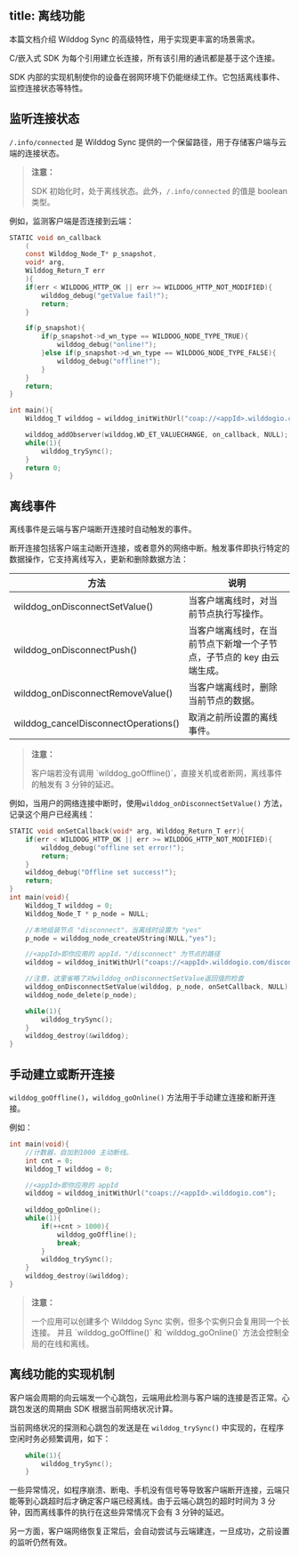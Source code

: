title:  离线功能
---

本篇文档介绍 Wilddog Sync 的高级特性，用于实现更丰富的场景需求。

C/嵌入式 SDK 为每个引用建立长连接，所有该引用的通讯都是基于这个连接。

SDK 内部的实现机制使你的设备在弱网环境下仍能继续工作。它包括离线事件、监控连接状态等特性。

## 监听连接状态

`/.info/connected` 是 Wilddog Sync 提供的一个保留路径，用于存储客户端与云端的连接状态。

<blockquote class="warning">
  <p><strong>注意：</strong></p>

SDK 初始化时，处于离线状态。此外，`/.info/connected` 的值是 boolean 类型。

</blockquote>

例如，监测客户端是否连接到云端：

``` c
STATIC void on_callback
    (
    const Wilddog_Node_T* p_snapshot, 
    void* arg, 
    Wilddog_Return_T err
    ){
    if(err < WILDDOG_HTTP_OK || err >= WILDDOG_HTTP_NOT_MODIFIED){
        wilddog_debug("getValue fail!");
        return;
    }

    if(p_snapshot){
        if(p_snapshot->d_wn_type == WILDDOG_NODE_TYPE_TRUE){
            wilddog_debug("online!");
        }else if(p_snapshot->d_wn_type == WILDDOG_NODE_TYPE_FALSE){
            wilddog_debug("offline!");
        }
    }
    return;
}

int main(){
    Wilddog_T wilddog = wilddog_initWithUrl("coap://<appId>.wilddogio.com/.info/connected");

    wilddog_addObserver(wilddog,WD_ET_VALUECHANGE, on_callback, NULL);
    while(1){
        wilddog_trySync();
    }
    return 0;
}
```


## 离线事件

离线事件是云端与客户端断开连接时自动触发的事件。

断开连接包括客户端主动断开连接，或者意外的网络中断。触发事件即执行特定的数据操作，它支持离线写入，更新和删除数据方法：

方法 |  说明 
---- | ------
wilddog_onDisconnectSetValue()  | 当客户端离线时，对当前节点执行写操作。 
wilddog_onDisconnectPush()  | 当客户端离线时，在当前节点下新增一个子节点，子节点的 key 由云端生成。
wilddog_onDisconnectRemoveValue()   | 当客户端离线时，删除当前节点的数据。
wilddog_cancelDisconnectOperations()  | 取消之前所设置的离线事件。

<blockquote class="warning">
  <p><strong>注意：</strong></p>
  客户端若没有调用 `wilddog_goOffline()`，直接关机或者断网，离线事件的触发有 3 分钟的延迟。
</blockquote>

例如，当用户的网络连接中断时，使用`wilddog_onDisconnectSetValue()` 方法，记录这个用户已经离线：

```c
STATIC void onSetCallback(void* arg, Wilddog_Return_T err){
    if(err < WILDDOG_HTTP_OK || err >= WILDDOG_HTTP_NOT_MODIFIED){
        wilddog_debug("offline set error!");
        return;
    }
    wilddog_debug("Offline set success!");
    return;
}
int main(void){
    Wilddog_T wilddog = 0;
    Wilddog_Node_T * p_node = NULL;

    //本地组装节点 "disconnect"，当离线时设置为 "yes"
    p_node = wilddog_node_createUString(NULL,"yes");

    //<appId>即你应用的 appId，"/disconnect" 为节点的路径
    wilddog = wilddog_initWithUrl("coaps://<appId>.wilddogio.com/disconnect");

    //注意，这里省略了对wilddog_onDisconnectSetValue返回值的检查
    wilddog_onDisconnectSetValue(wilddog, p_node, onSetCallback, NULL);
    wilddog_node_delete(p_node);

    while(1){
        wilddog_trySync();
    }
    wilddog_destroy(&wilddog);
}
```

## 手动建立或断开连接

`wilddog_goOffline()`，`wilddog_goOnline()` 方法用于手动建立连接和断开连接。


例如：

```c
int main(void){
    //计数器，自加到1000 主动断线。
    int cnt = 0;
    Wilddog_T wilddog = 0;

    //<appId>即你应用的 appId
    wilddog = wilddog_initWithUrl("coaps://<appId>.wilddogio.com");
    
    wilddog_goOnline();
    while(1){
        if(++cnt > 1000){
            wilddog_goOffline();
            break;
        }
        wilddog_trySync();
    }
    wilddog_destroy(&wilddog);
}
```

<blockquote class="warning">
  <p><strong>注意：</strong></p>
  一个应用可以创建多个 Wilddog Sync 实例，但多个实例只会复用同一个长连接。 并且 `wilddog_goOffline()` 和 `wilddog_goOnline()` 方法会控制全局的在线和离线。
</blockquote>

## 离线功能的实现机制

客户端会周期的向云端发一个心跳包，云端用此检测与客户端的连接是否正常。心跳包发送的周期由 SDK 根据当前网络状况计算。

当前网络状况的探测和心跳包的发送是在 `wilddog_trySync()` 中实现的，在程序空闲时务必频繁调用，如下：

``` c
    while(1){
        wilddog_trySync();
    }
```

一些异常情况，如程序崩溃、断电、手机没有信号等导致客户端断开连接，云端只能等到心跳超时后才确定客户端已经离线。由于云端心跳包的超时时间为 3 分钟，因而离线事件的执行在这些异常情况下会有 3 分钟的延迟。

另一方面，客户端网络恢复正常后，会自动尝试与云端建连，一旦成功，之前设置的监听仍然有效。